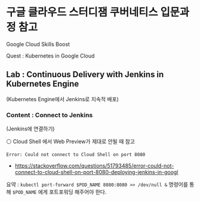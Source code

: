 # 구글 클라우드 스터디잼 쿠버네티스 입문과정 참고

Google Cloud Skills Boost

Quest : Kubernetes in Google Cloud

## Lab : Continuous Delivery with Jenkins in Kubernetes Engine

(Kubernetes Engine에서 Jenkins로 지속적 배포)

### Content : Connect to Jenkins

(Jenkins에 연결하기)

⚪ Cloud Shell 에서 Web Preview가 제대로 안될 때 참고

```
Error: Could not connect to Cloud Shell on port 8080 
```
- https://stackoverflow.com/questions/51793485/error-could-not-connect-to-cloud-shell-on-port-8080-deploying-jenkins-in-googl

요약 : `kubectl port-forward $POD_NAME 8080:8080 >> /dev/null &` 명령어를 통해 `$POD_NAME` 에게 포트포워딩 해주어야 한다.
